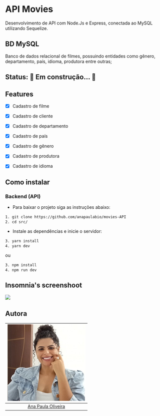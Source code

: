 # API Movies

Desenvolvimento de API com Node.Js e Express, conectada ao MySQL utilizando Sequelize.

## BD MySQL

Banco de dados relacional de filmes, possuindo entidades como gênero, departamento, país, idioma, produtora entre outras;

## Status: 🚧  Em construção...  🚧

## Features 

- [x] Cadastro de filme
- [x] Cadastro de cliente
- [x] Cadastro de departamento
- [x] Cadastro de país
- [x] Cadastro de gênero
- [x] Cadastro de produtora
- [x] Cadastro de idioma


## Como instalar

### Backend (API)

* Para baixar o projeto siga as instruções abaixo:

```
1. git clone https://github.com/anapaulabio/movies-API
2. cd src/
```

* Instale as dependências e inicie o servidor:

```
3. yarn install
4. yarn dev
```

ou

```
3. npm install
4. npm run dev
```

## Insomnia's screenshoot 

![](img/Insomnia%20-%20New%20Document%20%E2%80%93%20New%20Request%2009_09_2022%2018_09_24.png)

## Autora

|![](img/processed-fd168fd4-3692-4f52-9680-e475bb51be5e_A4cc1Rgb.jpeg)|
|:---------------------:|
|  [Ana Paula Oliveira](https://github.com/anapaulabio)   |